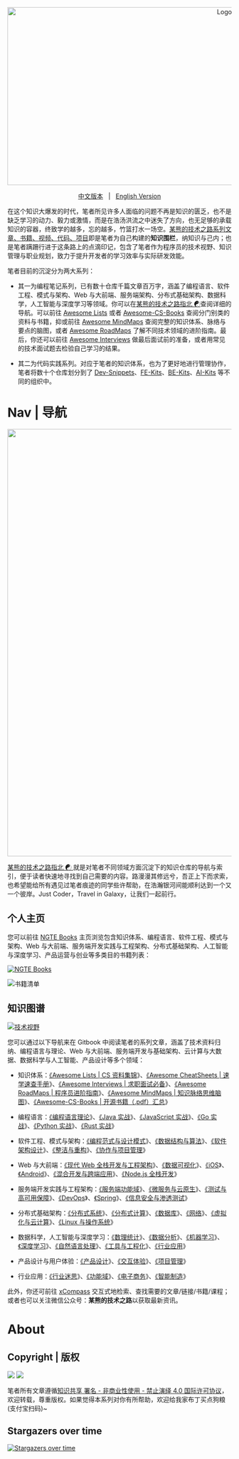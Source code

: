 <p align="center">
  <a href="https://github.com/wx-chevalier/Developer-Zero-To-Mastery">
    <img src="https://assets.ng-tech.icu/item/header.svg" alt="Logo" style="width: 100vw;height: 400px" />
  </a>

  <p align="center">
    <a href="./README.md">中文版本</a>
    <span style="margin:0 8px;">|</span>
    <a href="./README-en.md">English Version</a>
  </p>
</p>

在这个知识大爆发的时代，笔者所见许多人面临的问题不再是知识的匮乏，也不是缺乏学习的动力、毅力或激情，而是在浩汤洪流之中迷失了方向，也无足够的承载知识的容器，终致学的越多，忘的越多，竹篮打水一场空。[某熊的技术之路系列文章、书籍、视频、代码、项目](https://github.com/wx-chevalier)即是笔者为自己构建的**知识围栏**，纳知识与己内；也是笔者蹒跚行进于这条路上的点滴印记，包含了笔者作为程序员的技术视野、知识管理与职业规划，致力于提升开发者的学习效率与实际研发效能。

笔者目前的沉淀分为两大系列：

- 其一为编程笔记系列，已有数十仓库千篇文章百万字，涵盖了编程语言、软件工程、模式与架构、Web 与大前端、服务端架构、分布式基础架构、数据科学，人工智能与深度学习等领域。你可以在[某熊的技术之路指北 ☯](https://github.com/wx-chevalier/Developer-Zero-To-Mastery)查阅详细的导航。可以前往 [Awesome Lists](https://ngte-al.gitbook.io/i/) 或者 [Awesome-CS-Books](https://github.com/wx-chevalier/Awesome-CS-Books) 查阅分门别类的资料与书籍，抑或前往 [Awesome MindMaps](https://github.com/wx-chevalier/Awesome-MindMaps) 查阅完整的知识体系、脉络与要点的脑图，或者 [Awesome RoadMaps](https://github.com/wx-chevalier/Awesome-RoadMaps) 了解不同技术领域的进阶指南。最后，你还可以前往 [Awesome Interviews](https://github.com/wx-chevalier/Awesome-Interviews) 做最后面试前的准备，或者用常见的技术面试题去检验自己学习的结果。

- 其二为代码实践系列。对应于笔者的知识体系，也为了更好地进行管理协作，笔者将数十个仓库划分到了 [Dev-Snippets](https://github.com/Dev-Snippets)、[FE-Kits](https://github.com/FE-Kits)、[BE-Kits](https://github.com/BE-Kits)、[AI-Kits](https://github.com/AI-Kits) 等不同的组织中。

# Nav | 导航

<img src="https://assets.ng-tech.icu/item/20230304111036.png" style="width:100vw">

[某熊的技术之路指北 ☯ ](https://github.com/wx-chevalier/Developer-Zero-To-Mastery)就是对笔者不同领域方面沉淀下的知识仓库的导航与索引，便于读者快速地寻找到自己需要的内容。路漫漫其修远兮，吾正上下而求索，也希望能给所有遇见过笔者痕迹的同学些许帮助，在浩瀚银河间能顺利达到一个又一个彼岸。Just Coder，Travel in Galaxy，让我们一起前行。

## 个人主页

您可以前往 [NGTE Books](https://ng-tech.icu/books-gallery/) 主页浏览包含知识体系、编程语言、软件工程、模式与架构、Web 与大前端、服务端开发实践与工程架构、分布式基础架构、人工智能与深度学习、产品运营与创业等多类目的书籍列表：

[![NGTE Books](https://pic.imgdb.cn/item/607a8fef8322e6675c691315.png)](https://ng-tech.icu/books-gallery/)

![书籍清单](https://pic.imgdb.cn/item/607a91f48322e6675c6e5c65.png)

## 知识图谱

[![技术视野](https://s3.ax1x.com/2021/02/21/yTSKdH.png)](https://github.com/wx-chevalier/Awesome-MindMaps)

您可以通过以下导航来在 Gitbook 中阅读笔者的系列文章，涵盖了技术资料归纳、编程语言与理论、Web 与大前端、服务端开发与基础架构、云计算与大数据、数据科学与人工智能、产品设计等多个领域：

- 知识体系：[《Awesome Lists | CS 资料集锦](https://ng-tech.icu/books/Awesome-Lists)》、[《Awesome CheatSheets | 速学速查手册](https://ng-tech.icu/books/Awesome-CheatSheets)》、[《Awesome Interviews | 求职面试必备](https://ng-tech.icu/books/Awesome-Interviews)》、[《Awesome RoadMaps | 程序员进阶指南](https://ng-tech.icu/books/Awesome-RoadMaps)》、[《Awesome MindMaps | 知识脉络思维脑图](https://ng-tech.icu/books/Awesome-MindMaps)》、[《Awesome-CS-Books | 开源书籍（.pdf）汇总](https://github.com/wx-chevalier/Awesome-CS-Books)》

- 编程语言：[《编程语言理论](https://ng-tech.icu/books/ProgrammingLanguage-Notes/#/)》、[《Java 实战](https://ng-tech.icu/books/Java-Notes)》、[《JavaScript 实战](https://ng-tech.icu/books/JavaScript-Notes)》、[《Go 实战](https://ng-tech.icu/books/Go-Notes)》、[《Python 实战](https://ng-tech.icu/books/ProgrammingLanguage-Notes/#/)》、[《Rust 实战](https://ng-tech.icu/books/ProgrammingLanguage-Notes/#/)》

- 软件工程、模式与架构：[《编程范式与设计模式](https://ng-tech.icu/books/DesignPattern-Notes/)》、[《数据结构与算法](https://ng-tech.icu/books/AlgoDS-Notes/)》、[《软件架构设计](https://ng-tech.icu/books/SoftwareArchitecture-Notes/)》、[《整洁与重构](https://ng-tech.icu/books/SoftwareEngineering-Notes/)》、[《协作与项目管理](https://ng-tech.icu/books/SoftwareEngineering-Notes/)》

* Web 与大前端：[《现代 Web 全栈开发与工程架构](https://ng-tech.icu/books/Web-Notes/)》、[《数据可视化](https://ng-tech.icu/books/Frontend-Notes/)》、[《iOS](https://ng-tech.icu/books/Frontend-Notes/)》、[《Android](https://ng-tech.icu/books/Frontend-Notes/)》、[《混合开发与跨端应用](https://ng-tech.icu/books/Web-Notes/)》、[《Node.js 全栈开发](https://ng-tech.icu/books/Node-Notes/)》

* 服务端开发实践与工程架构：[《服务端功能域](https://ng-tech.icu/books/Backend-Notes/#/)》、[《微服务与云原生](https://ng-tech.icu/books/MicroService-Notes/#/)》、[《测试与高可用保障](https://ng-tech.icu/books/Backend-Notes/#/)》、[《DevOps](https://ng-tech.icu/books/Backend-Notes/#/)》、[《Spring](https://ng-tech.icu/books/Spring-Notes/#/)》、[《信息安全与渗透测试](https://ng-tech.icu/books/Backend-Notes/#/)》

* 分布式基础架构：[《分布式系统](https://ng-tech.icu/books/DistributedSystem-Notes/#/)》、[《分布式计算](https://ng-tech.icu/books/DistributedSystem-Notes/#/)》、[《数据库](https://github.com/wx-chevalier/Database-Notes)》、[《网络](https://ng-tech.icu/books/DistributedSystem-Notes/#/)》、[《虚拟化与云计算](https://github.com/wx-chevalier/Cloud-Notes)》、[《Linux 与操作系统](https://github.com/wx-chevalier/Linux-Notes)》

* 数据科学，人工智能与深度学习：[《数理统计](https://ng-tech.icu/books/Mathematics-Notes/#/)》、[《数据分析](https://ng-tech.icu/books/AI-Notes/#/)》、[《机器学习](https://ng-tech.icu/books/AI-Notes/#/)》、[《深度学习](https://ng-tech.icu/books/AI-Notes/#/)》、[《自然语言处理](https://ng-tech.icu/books/AI-Notes/#/)》、[《工具与工程化](https://ng-tech.icu/books/AI-Notes/#/)》、[《行业应用](https://ng-tech.icu/books/AI-Notes/#/)》

* 产品设计与用户体验：[《产品设计](https://ng-tech.icu/books/Product-Notes/#/)》、[《交互体验](https://ng-tech.icu/books/Product-Notes/#/)》、[《项目管理](https://ng-tech.icu/books/Product-Notes/#/)》

* 行业应用：[《行业迷思](https://github.com/wx-chevalier/Business-Notes)》、[《功能域](https://github.com/wx-chevalier/Business-Notes)》、[《电子商务](https://github.com/wx-chevalier/Business-Notes)》、[《智能制造](https://github.com/wx-chevalier/Business-Notes)》

此外，你还可前往 [xCompass](https://ng-tech.icu/books/) 交互式地检索、查找需要的文章/链接/书籍/课程；或者也可以关注微信公众号：**某熊的技术之路**以获取最新资讯。

# About

## Copyright | 版权

![](https://parg.co/bDY) ![](https://parg.co/bDm)

笔者所有文章遵循[知识共享 署名 - 非商业性使用 - 禁止演绎 4.0 国际许可协议](https://creativecommons.org/licenses/by-nc-nd/4.0/deed.zh)，欢迎转载，尊重版权。如果觉得本系列对你有所帮助，欢迎给我家布丁买点狗粮(支付宝扫码)~

## Stargazers over time

[![Stargazers over time](https://starchart.cc/wx-chevalier/Developer-Zero-To-Mastery.svg)](https://starchart.cc/wx-chevalier/Developer-Zero-To-Mastery)
